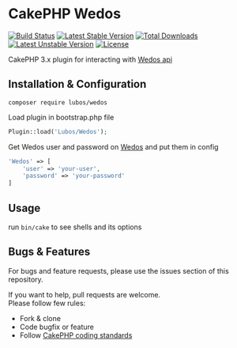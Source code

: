 # CakePHP Wedos

[![Build Status](https://travis-ci.org/LubosRemplik/CakePHP-Wedos.svg)](https://travis-ci.org/LubosRemplik/CakePHP-Wedos)
[![Latest Stable Version](https://poser.pugx.org/lubos/wedos/v/stable.svg)](https://packagist.org/packages/lubos/wedos) 
[![Total Downloads](https://poser.pugx.org/lubos/wedos/downloads.svg)](https://packagist.org/packages/lubos/wedos) 
[![Latest Unstable Version](https://poser.pugx.org/lubos/wedos/v/unstable.svg)](https://packagist.org/packages/lubos/wedos) 
[![License](https://poser.pugx.org/lubos/wedos/license.svg)](https://packagist.org/packages/lubos/wedos)

CakePHP 3.x plugin for interacting with [Wedos api](http://kb.wedos.com/wapi.html)

## Installation & Configuration

```
composer require lubos/wedos
```

Load plugin in bootstrap.php file

```php
Plugin::load('Lubos/Wedos');
```

Get Wedos user and password on [Wedos](http://wedos.com) and put them in config
```php
'Wedos' => [
    'user' => 'your-user',
    'password' => 'your-password'
]
```

## Usage

run `bin/cake` to see shells and its options  

## Bugs & Features

For bugs and feature requests, please use the issues section of this repository.

If you want to help, pull requests are welcome.  
Please follow few rules:  

- Fork & clone
- Code bugfix or feature
- Follow [CakePHP coding standards](https://github.com/cakephp/cakephp-codesniffer)
